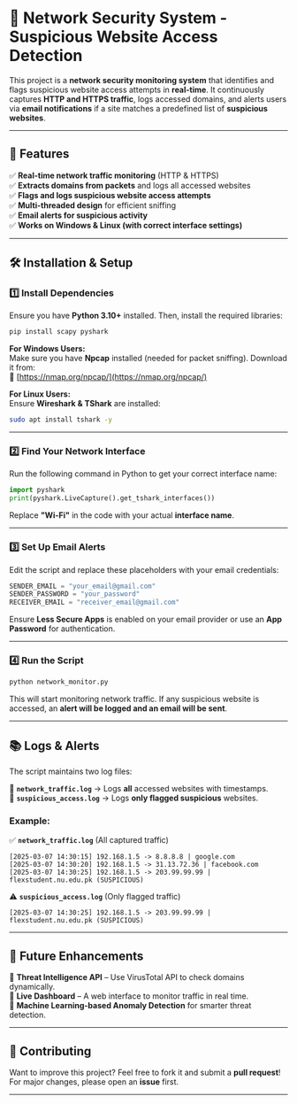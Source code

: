 # 🚀 Network Security System - Suspicious Website Access Detection

This project is a **network security monitoring system** that identifies and flags suspicious website access attempts in **real-time**. It continuously captures **HTTP and HTTPS traffic**, logs accessed domains, and alerts users via **email notifications** if a site matches a predefined list of **suspicious websites**.

---

## 📌 Features

✅ **Real-time network traffic monitoring** (HTTP & HTTPS)  
✅ **Extracts domains from packets** and logs all accessed websites  
✅ **Flags and logs suspicious website access attempts**  
✅ **Multi-threaded design** for efficient sniffing  
✅ **Email alerts for suspicious activity**  
✅ **Works on Windows & Linux (with correct interface settings)**  

---

## 🛠 Installation & Setup

### 1️⃣ **Install Dependencies**
Ensure you have **Python 3.10+** installed. Then, install the required libraries:

```sh
pip install scapy pyshark
```

**For Windows Users:**  
Make sure you have **Npcap** installed (needed for packet sniffing). Download it from:  
🔗 [https://nmap.org/npcap/](https://nmap.org/npcap/)

**For Linux Users:**  
Ensure **Wireshark & TShark** are installed:

```sh
sudo apt install tshark -y
```

---

### 2️⃣ **Find Your Network Interface**
Run the following command in Python to get your correct interface name:

```python
import pyshark
print(pyshark.LiveCapture().get_tshark_interfaces())
```

Replace **"Wi-Fi"** in the code with your actual **interface name**.

---

### 3️⃣ **Set Up Email Alerts**
Edit the script and replace these placeholders with your email credentials:

```python
SENDER_EMAIL = "your_email@gmail.com"
SENDER_PASSWORD = "your_password"
RECEIVER_EMAIL = "receiver_email@gmail.com"
```

Ensure **Less Secure Apps** is enabled on your email provider or use an **App Password** for authentication.

---

### 4️⃣ **Run the Script**

```sh
python network_monitor.py
```

This will start monitoring network traffic. If any suspicious website is accessed, an **alert will be logged and an email will be sent**.

---

## 📚 Logs & Alerts

The script maintains two log files:

📂 **`network_traffic.log`** → Logs **all** accessed websites with timestamps.  
📂 **`suspicious_access.log`** → Logs **only flagged suspicious** websites.  

### Example:

✅ **`network_traffic.log`** (All captured traffic)
```plaintext
[2025-03-07 14:30:15] 192.168.1.5 -> 8.8.8.8 | google.com
[2025-03-07 14:30:20] 192.168.1.5 -> 31.13.72.36 | facebook.com
[2025-03-07 14:30:25] 192.168.1.5 -> 203.99.99.99 | flexstudent.nu.edu.pk (SUSPICIOUS)
```

⚠️ **`suspicious_access.log`** (Only flagged traffic)
```plaintext
[2025-03-07 14:30:25] 192.168.1.5 -> 203.99.99.99 | flexstudent.nu.edu.pk (SUSPICIOUS)
```

---

## 🚀 Future Enhancements

🔹 **Threat Intelligence API** – Use VirusTotal API to check domains dynamically.  
🔹 **Live Dashboard** – A web interface to monitor traffic in real time.  
🔹 **Machine Learning-based Anomaly Detection** for smarter threat detection.  

---

## 🤝 Contributing

Want to improve this project? Feel free to fork it and submit a **pull request**!  
For major changes, please open an **issue** first.

---

